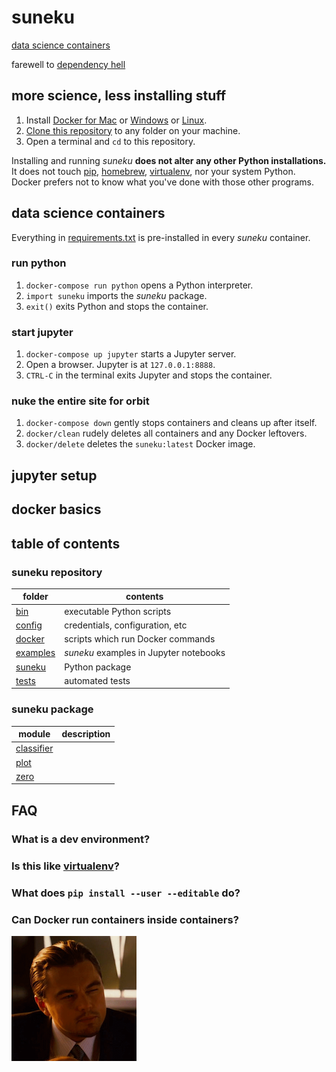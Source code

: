 # suneku

[data science containers](http://blog.kaggle.com/2016/02/05/how-to-get-started-with-data-science-in-containers/)

farewell to [dependency hell](https://en.wikipedia.org/wiki/Dependency_hell)


## more science, less installing stuff


1. Install
[Docker for Mac](https://docs.docker.com/docker-for-mac/install/) or
[Windows](https://docs.docker.com/docker-for-windows/install/) or
[Linux](https://docs.docker.com/install/#supported-platforms).
2. [Clone this repository](https://help.github.com/articles/cloning-a-repository/) to any folder on your machine.
3. Open a terminal and `cd` to this repository.

Installing and running *suneku* **does not alter any other Python installations.**  
It does not touch
[pip](https://pypi.org/project/pip/),
[homebrew](https://brew.sh/),
[virtualenv](https://virtualenv.pypa.io/en/stable/),
nor your system Python.  
Docker prefers not to know what you've done with those other programs.

## data science containers

Everything in
[requirements.txt](requirements.txt) is pre-installed in every *suneku* container.

### run python

1. `docker-compose run python` opens a Python interpreter.
2. `import suneku` imports the *suneku* package.
3. `exit()` exits Python and stops the container.

### start jupyter

1. `docker-compose up jupyter` starts a Jupyter server.
2. Open a browser. Jupyter is at `127.0.0.1:8888`.
3. `CTRL-C` in the terminal exits Jupyter and stops the container.

### nuke the entire site for orbit

1. `docker-compose down` gently stops containers and cleans up after itself.
1. `docker/clean` rudely deletes all containers and any Docker leftovers.
2. `docker/delete` deletes the `suneku:latest` Docker image.

## jupyter setup

## docker basics

## table of contents

### suneku repository

| folder | contents |
| ------ | -------- |
| [bin](bin) | executable Python scripts |
| [config](config) | credentials, configuration, etc |
| [docker](docker) | scripts which run Docker commands |
| [examples](examples) | *suneku* examples in Jupyter notebooks  |
| [suneku](suneku) | Python package |
| [tests](tests) | automated tests |

### suneku package

| module | description |
| ------ | ----------- |
| [classifier](suneku/classifier.py) | |
| [plot](suneku/plot.py) | |
| [zero](suneku/zero.py) | |

## FAQ

### What is a dev environment?

### Is this like [virtualenv](https://virtualenv.pypa.io/en/stable/)?

### What does `pip install --user --editable` do?

### Can Docker run containers inside containers?

![*squints*](examples/data/squint.png)





